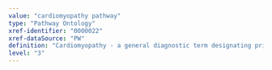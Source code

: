 ```yaml
---
value: "cardiomyopathy pathway"
type: "Pathway Ontology"
xref-identifier: "0000022"
xref-dataSource: "PW"
definition: "Cardiomyopathy - a general diagnostic term designating primary noninflammatory disease of the heart muscle, often of obscure or unknown etiology and not the result of ischemic, hypertensive, congenital, valvular, or pericardial disease. It is usually subdivided into dilated, hypertrophic, and restrictive cardiomyopathy (1). Cardiomyopathy is the deterioration of the cardiac muscle of the heart wall."
level: "3"
---
```

